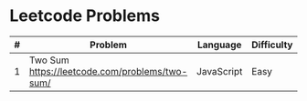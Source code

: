 # Leetcode Problems

| #   | Problem                                        | Language   | Difficulty |
| --- | ---------------------------------------------- | ---------- | ---------- |
| 1   | Two Sum https://leetcode.com/problems/two-sum/ | JavaScript | Easy       |
